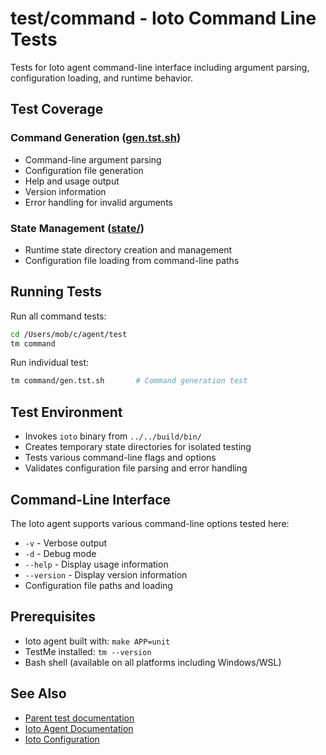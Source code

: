 # test/command - Ioto Command Line Tests

Tests for Ioto agent command-line interface including argument parsing, configuration loading, and runtime behavior.

## Test Coverage

### Command Generation ([gen.tst.sh](gen.tst.sh))
- Command-line argument parsing
- Configuration file generation
- Help and usage output
- Version information
- Error handling for invalid arguments

### State Management ([state/](state/))
- Runtime state directory creation and management
- Configuration file loading from command-line paths

## Running Tests

Run all command tests:
```bash
cd /Users/mob/c/agent/test
tm command
```

Run individual test:
```bash
tm command/gen.tst.sh       # Command generation test
```

## Test Environment

- Invokes `ioto` binary from `../../build/bin/`
- Creates temporary state directories for isolated testing
- Tests various command-line flags and options
- Validates configuration file parsing and error handling

## Command-Line Interface

The Ioto agent supports various command-line options tested here:
- `-v` - Verbose output
- `-d` - Debug mode
- `--help` - Display usage information
- `--version` - Display version information
- Configuration file paths and loading

## Prerequisites

- Ioto agent built with: `make APP=unit`
- TestMe installed: `tm --version`
- Bash shell (available on all platforms including Windows/WSL)

## See Also

- [Parent test documentation](../README.md)
- [Ioto Agent Documentation](../../README.md)
- [Ioto Configuration](../../apps/unit/config/ioto.json5)
